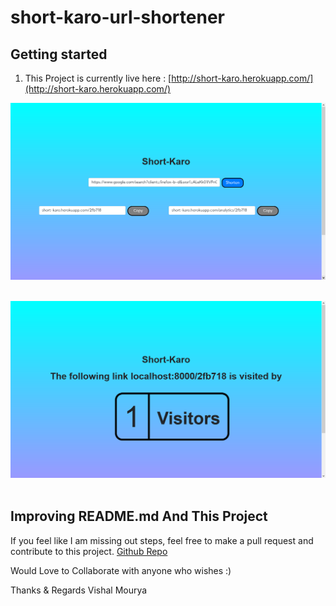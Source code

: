 # short-karo-url-shortener

## Getting started

1. This Project is currently live here : [http://short-karo.herokuapp.com/](http://short-karo.herokuapp.com/)

![s1](https://github.com/vishal-mourya/short-karo-url-shortener/blob/main/pics/s1.png?raw=true) <br> <br>

![s2](https://github.com/vishal-mourya/short-karo-url-shortener/blob/main/pics/s2.png?raw=true) <br> <br>

## Improving README.md And This Project

If you feel like I am missing out steps, feel free to make a pull request and contribute to this project. [Github Repo](https://github.com/vishal-mourya/short-karo-url-shortener)

Would Love to Collaborate with anyone who wishes :)

Thanks & Regards
Vishal Mourya
